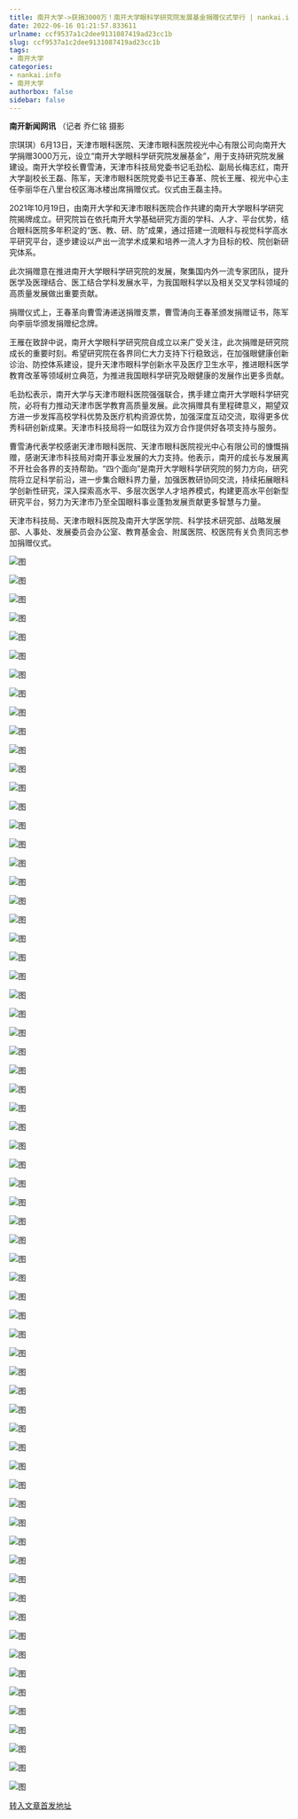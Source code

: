 ```yaml
---
title: 南开大学->获捐3000万！南开大学眼科学研究院发展基金捐赠仪式举行 | nankai.info
date: 2022-06-16 01:21:57.833611
urlname: ccf9537a1c2dee9131087419ad23cc1b
slug: ccf9537a1c2dee9131087419ad23cc1b
tags: 
- 南开大学
categories:
- nankai.info
- 南开大学
authorbox: false
sidebar: false
---
```

**南开新闻网讯** （记者 乔仁铭 摄影

宗琪琪）6月13日，天津市眼科医院、天津市眼科医院视光中心有限公司向南开大学捐赠3000万元，设立“南开大学眼科学研究院发展基金”，用于支持研究院发展建设。南开大学校长曹雪涛，天津市科技局党委书记毛劲松、副局长梅志红，南开大学副校长王磊、陈军，天津市眼科医院党委书记王春革、院长王雁、视光中心主任李丽华在八里台校区海冰楼出席捐赠仪式。仪式由王磊主持。


<!--more-->
2021年10月19日，由南开大学和天津市眼科医院合作共建的南开大学眼科学研究院揭牌成立。研究院旨在依托南开大学基础研究方面的学科、人才、平台优势，结合眼科医院多年积淀的“医、教、研、防”成果，通过搭建一流眼科与视觉科学高水平研究平台，逐步建设以产出一流学术成果和培养一流人才为目标的校、院创新研究体系。

此次捐赠意在推进南开大学眼科学研究院的发展，聚集国内外一流专家团队，提升医学及医理结合、医工结合学科发展水平，为我国眼科学以及相关交叉学科领域的高质量发展做出重要贡献。

捐赠仪式上，王春革向曹雪涛递送捐赠支票，曹雪涛向王春革颁发捐赠证书，陈军向李丽华颁发捐赠纪念牌。

王雁在致辞中说，南开大学眼科学研究院自成立以来广受关注，此次捐赠是研究院成长的重要时刻。希望研究院在各界同仁大力支持下行稳致远，在加强眼健康创新诊治、防控体系建设，提升天津市眼科学创新水平及医疗卫生水平，推进眼科医学教育改革等领域树立典范，为推进我国眼科学研究及眼健康的发展作出更多贡献。

毛劲松表示，南开大学与天津市眼科医院强强联合，携手建立南开大学眼科学研究院，必将有力推动天津市医学教育高质量发展。此次捐赠具有里程碑意义，期望双方进一步发挥高校学科优势及医疗机构资源优势，加强深度互动交流，取得更多优秀科研创新成果。天津市科技局将一如既往为双方合作提供好各项支持与服务。

曹雪涛代表学校感谢天津市眼科医院、天津市眼科医院视光中心有限公司的慷慨捐赠，感谢天津市科技局对南开事业发展的大力支持。他表示，南开的成长与发展离不开社会各界的支持帮助。“四个面向”是南开大学眼科学研究院的努力方向，研究院将立足科学前沿，进一步集合眼科界力量，加强医教研协同交流，持续拓展眼科学创新性研究，深入探索高水平、多层次医学人才培养模式，构建更高水平创新型研究平台，努力为天津市乃至全国眼科事业蓬勃发展贡献更多智慧与力量。

天津市科技局、天津市眼科医院及南开大学医学院、科学技术研究部、战略发展部、人事处、发展委员会办公室、教育基金会、附属医院、校医院有关负责同志参加捐赠仪式。

![图](http://news.nankai.edu.cn/ywsd/system/2022/06/14/g)

![图](http://news.nankai.edu.cn/ywsd/system/2022/06/14/p)

![图](http://news.nankai.edu.cn/ywsd/system/2022/06/14/j)

![图](http://news.nankai.edu.cn/ywsd/system/2022/06/14/)

![图](http://news.nankai.edu.cn/ywsd/system/2022/06/14/6)

![图](http://news.nankai.edu.cn/ywsd/system/2022/06/14/6)

![图](http://news.nankai.edu.cn/ywsd/system/2022/06/14/e)

![图](http://news.nankai.edu.cn/ywsd/system/2022/06/14/1)

![图](http://news.nankai.edu.cn/ywsd/system/2022/06/14/9)

![图](http://news.nankai.edu.cn/ywsd/system/2022/06/14/6)

![图](http://news.nankai.edu.cn/ywsd/system/2022/06/14/9)

![图](http://news.nankai.edu.cn/ywsd/system/2022/06/14/0)

![图](http://news.nankai.edu.cn/ywsd/system/2022/06/14/_)

![图](http://news.nankai.edu.cn/ywsd/system/2022/06/14/4)

![图](http://news.nankai.edu.cn/ywsd/system/2022/06/14/4)

![图](http://news.nankai.edu.cn/ywsd/system/2022/06/14/2)

![图](http://news.nankai.edu.cn/ywsd/system/2022/06/14/6)

![图](http://news.nankai.edu.cn/ywsd/system/2022/06/14/4)

![图](http://news.nankai.edu.cn/ywsd/system/2022/06/14/0)

![图](http://news.nankai.edu.cn/ywsd/system/2022/06/14/0)

![图](http://news.nankai.edu.cn/ywsd/system/2022/06/14/0)

![图](http://news.nankai.edu.cn/ywsd/system/2022/06/14/3)

![图](http://news.nankai.edu.cn/ywsd/system/2022/06/14/0)

![图](http://news.nankai.edu.cn/ywsd/system/2022/06/14/0)

![图](http://news.nankai.edu.cn/)

![图](http://news.nankai.edu.cn/ywsd/system/2022/06/14/2)

![图](http://news.nankai.edu.cn/ywsd/system/2022/06/14/6)

![图](http://news.nankai.edu.cn/ywsd/system/2022/06/14/4)

![图](http://news.nankai.edu.cn/)

![图](http://news.nankai.edu.cn/ywsd/system/2022/06/14/0)

![图](http://news.nankai.edu.cn/ywsd/system/2022/06/14/0)

![图](http://news.nankai.edu.cn/ywsd/system/2022/06/14/0)

![图](http://news.nankai.edu.cn/)

![图](http://news.nankai.edu.cn/ywsd/system/2022/06/14/3)

![图](http://news.nankai.edu.cn/ywsd/system/2022/06/14/0)

![图](http://news.nankai.edu.cn/ywsd/system/2022/06/14/0)

![图](http://news.nankai.edu.cn/)

![图](http://news.nankai.edu.cn/ywsd/system/2022/06/14/c)

![图](http://news.nankai.edu.cn/ywsd/system/2022/06/14/i)

![图](http://news.nankai.edu.cn/ywsd/system/2022/06/14/p)

![图](http://news.nankai.edu.cn/)

![图](http://news.nankai.edu.cn/ywsd/system/2022/06/14/n)

![图](http://news.nankai.edu.cn/ywsd/system/2022/06/14/c)

![图](http://news.nankai.edu.cn/ywsd/system/2022/06/14/)

![图](http://news.nankai.edu.cn/ywsd/system/2022/06/14/u)

![图](http://news.nankai.edu.cn/ywsd/system/2022/06/14/d)

![图](http://news.nankai.edu.cn/ywsd/system/2022/06/14/e)

![图](http://news.nankai.edu.cn/ywsd/system/2022/06/14/)

![图](http://news.nankai.edu.cn/ywsd/system/2022/06/14/i)

![图](http://news.nankai.edu.cn/ywsd/system/2022/06/14/a)

![图](http://news.nankai.edu.cn/ywsd/system/2022/06/14/k)

![图](http://news.nankai.edu.cn/ywsd/system/2022/06/14/n)

![图](http://news.nankai.edu.cn/ywsd/system/2022/06/14/a)

![图](http://news.nankai.edu.cn/ywsd/system/2022/06/14/n)

![图](http://news.nankai.edu.cn/ywsd/system/2022/06/14/)

![图](http://news.nankai.edu.cn/ywsd/system/2022/06/14/s)

![图](http://news.nankai.edu.cn/ywsd/system/2022/06/14/w)

![图](http://news.nankai.edu.cn/ywsd/system/2022/06/14/e)

![图](http://news.nankai.edu.cn/ywsd/system/2022/06/14/n)

![图](http://news.nankai.edu.cn/)

![图](http://news.nankai.edu.cn/)

![图](http://news.nankai.edu.cn/ywsd/system/2022/06/14/:)

![图](http://news.nankai.edu.cn/ywsd/system/2022/06/14/p)

![图](http://news.nankai.edu.cn/ywsd/system/2022/06/14/t)

![图](http://news.nankai.edu.cn/ywsd/system/2022/06/14/t)

![图](http://news.nankai.edu.cn/ywsd/system/2022/06/14/h)

[转入文章首发地址](http://news.nankai.edu.cn/ywsd/system/2022/06/14/030051702.shtml)